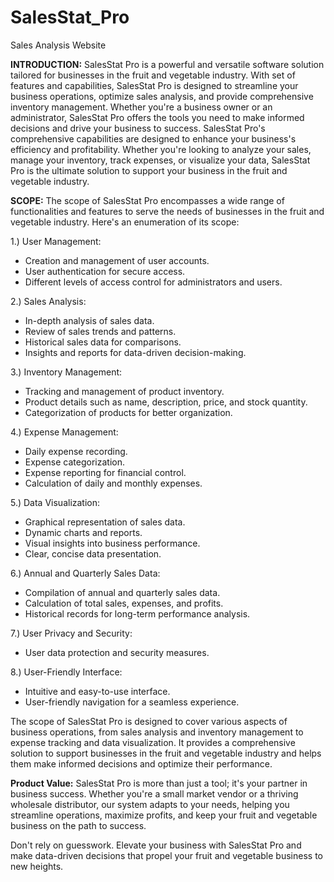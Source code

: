# SalesStat_Pro
Sales Analysis Website

**INTRODUCTION:**
SalesStat Pro is a powerful and versatile software solution tailored for businesses in the fruit and vegetable industry. With set of features and capabilities, SalesStat Pro is designed to streamline your business operations, optimize sales analysis, and provide comprehensive inventory management. Whether you're a business owner or an administrator, SalesStat Pro offers the tools you need to make informed decisions and drive your business to success. SalesStat Pro's comprehensive capabilities are designed to enhance your business's efficiency and profitability. Whether you're looking to analyze your sales, manage your inventory, track expenses, or visualize your data, SalesStat Pro is the ultimate solution to support your business in the fruit and vegetable industry.

**SCOPE:**
The scope of SalesStat Pro encompasses a wide range of functionalities and features to serve the needs of businesses in the fruit and vegetable industry. Here's an enumeration of its scope:

1.) User Management:
  - Creation and management of user accounts.
  - User authentication for secure access.
  - Different levels of access control for administrators and users.
    
2.) Sales Analysis:
  - In-depth analysis of sales data.
  - Review of sales trends and patterns.
  - Historical sales data for comparisons.
  - Insights and reports for data-driven decision-making.
    
3.) Inventory Management:
  - Tracking and management of product inventory.
  - Product details such as name, description, price, and stock quantity.
  - Categorization of products for better organization.
    
4.) Expense Management:
  - Daily expense recording.
  - Expense categorization.
  - Expense reporting for financial control.
  - Calculation of daily and monthly expenses.
    
5.) Data Visualization:
  - Graphical representation of sales data.
  - Dynamic charts and reports.
  - Visual insights into business performance.
  - Clear, concise data presentation.
    
6.) Annual and Quarterly Sales Data:
  - Compilation of annual and quarterly sales data.
  - Calculation of total sales, expenses, and profits.
  - Historical records for long-term performance analysis.
    
7.) User Privacy and Security:
  - User data protection and security measures.
    
8.) User-Friendly Interface:
  - Intuitive and easy-to-use interface.
  - User-friendly navigation for a seamless experience.

The scope of SalesStat Pro is designed to cover various aspects of business operations, from sales analysis and inventory management to expense tracking and data visualization. It provides a comprehensive solution to support businesses in the fruit and vegetable industry and helps them make informed decisions and optimize their performance.

**Product Value:**
SalesStat Pro is more than just a tool; it's your partner in business success. Whether you're 
a small market vendor or a thriving wholesale distributor, our system adapts to your needs, 
helping you streamline operations, maximize profits, and keep your fruit and vegetable 
business on the path to success.

Don't rely on guesswork. Elevate your business with SalesStat Pro and make data-driven 
decisions that propel your fruit and vegetable business to new heights.
